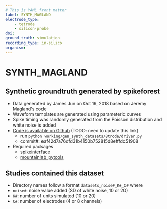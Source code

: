 ```yaml
---
# This is YAML front matter
label: SYNTH_MAGLAND
electrode_type:
    - tetrode
    - silicon-probe
doi: 
ground_truth: simulation
recording_type: in-silico
organism:
---
```


# SYNTH_MAGLAND

## Synthetic groundtruth generated by spikeforest
- Data generated by James Jun on Oct 19, 2018 based on Jeremy Magland's code
- Waveform templates are generated using parameteric curves
- Spike timing was randomly generated from the Poisson distribution and white noise is added
- [Code is available on Github](https://github.com/magland/spikeforest/tree/master/working/gen_synth_datasets/8trode) (TODO: need to update this link)
  - run `python working/gen_synth_datasets/8trode/driver.py`
  - commit#: eaf42d7a76dfd31b4150b752815d8efffdc51908
- Required packages
  - [spikeinterface](https://github.com/colehurwitz31/spikeinterface)
  - [mountainlab_pytools](https://github.com/magland/mountainlab_pytools)

## Studies contained this dataset
- Directory names follow a format `datasets_noise#_K#_C#` where
- `noise#`: noise value added (SD of white noise, 10 or 20)
- `K#`: number of units simulated (10 or 20)
- `C#`: number of electrodes (4 or 8 channels)

